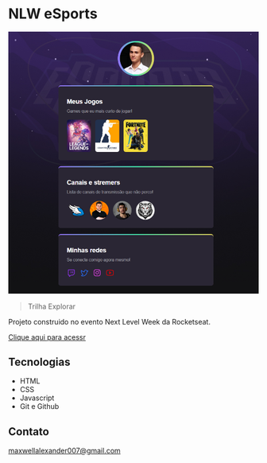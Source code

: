 # NLW eSports

![preview](./.github/preview.png)

>Trilha Explorar

Projeto construido no evento Next Level Week da Rocketseat.

[Clique aqui para acessr](https://maxwell-alexander.github.io/player-nlw-rocketseat-ACADEMICO/)

## Tecnologias

- HTML
- CSS
- Javascript
- Git e Github

## Contato

maxwellalexander007@gmail.com
